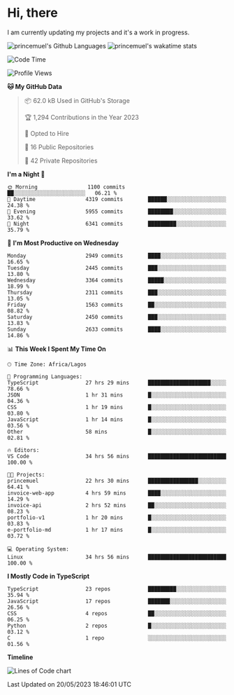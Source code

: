 # Hi, there

I am currently updating my projects and it's a work in progress.

![princemuel's Github Languages](https://github-readme-stats.vercel.app/api/top-langs/?username=princemuel&text_color=586069&layout=compact&hide_border=true&title_color=0366d6&count_private=true&include_all_commits=true&theme=tokyonight&show_icons=true)
![princemuel's wakatime stats](https://github-readme-stats.vercel.app/api/wakatime?username=princemuel&text_color=586069&layout=compact&hide_border=true&title_color=0366d6&count_private=true&include_all_commits=true&theme=tokyonight&show_icons=true)

<!--START_SECTION:waka-->
![Code Time](http://img.shields.io/badge/Code%20Time-2%2C374%20hrs%206%20mins-blue)

![Profile Views](http://img.shields.io/badge/Profile%20Views-78-blue)

**🐱 My GitHub Data** 

> 📦 62.0 kB Used in GitHub's Storage 
 > 
> 🏆 1,294 Contributions in the Year 2023
 > 
> 💼 Opted to Hire
 > 
> 📜 16 Public Repositories 
 > 
> 🔑 42 Private Repositories 
 > 
**I'm a Night 🦉** 

```text
🌞 Morning                1100 commits        ██░░░░░░░░░░░░░░░░░░░░░░░   06.21 % 
🌆 Daytime                4319 commits        ██████░░░░░░░░░░░░░░░░░░░   24.38 % 
🌃 Evening                5955 commits        ████████░░░░░░░░░░░░░░░░░   33.62 % 
🌙 Night                  6341 commits        █████████░░░░░░░░░░░░░░░░   35.79 % 
```
📅 **I'm Most Productive on Wednesday** 

```text
Monday                   2949 commits        ████░░░░░░░░░░░░░░░░░░░░░   16.65 % 
Tuesday                  2445 commits        ███░░░░░░░░░░░░░░░░░░░░░░   13.80 % 
Wednesday                3364 commits        █████░░░░░░░░░░░░░░░░░░░░   18.99 % 
Thursday                 2311 commits        ███░░░░░░░░░░░░░░░░░░░░░░   13.05 % 
Friday                   1563 commits        ██░░░░░░░░░░░░░░░░░░░░░░░   08.82 % 
Saturday                 2450 commits        ███░░░░░░░░░░░░░░░░░░░░░░   13.83 % 
Sunday                   2633 commits        ████░░░░░░░░░░░░░░░░░░░░░   14.86 % 
```


📊 **This Week I Spent My Time On** 

```text
🕑︎ Time Zone: Africa/Lagos

💬 Programming Languages: 
TypeScript               27 hrs 29 mins      ████████████████████░░░░░   78.66 % 
JSON                     1 hr 31 mins        █░░░░░░░░░░░░░░░░░░░░░░░░   04.36 % 
CSS                      1 hr 19 mins        █░░░░░░░░░░░░░░░░░░░░░░░░   03.80 % 
JavaScript               1 hr 14 mins        █░░░░░░░░░░░░░░░░░░░░░░░░   03.56 % 
Other                    58 mins             █░░░░░░░░░░░░░░░░░░░░░░░░   02.81 % 

🔥 Editors: 
VS Code                  34 hrs 56 mins      █████████████████████████   100.00 % 

🐱‍💻 Projects: 
princemuel               22 hrs 30 mins      ████████████████░░░░░░░░░   64.41 % 
invoice-web-app          4 hrs 59 mins       ████░░░░░░░░░░░░░░░░░░░░░   14.29 % 
invoice-api              2 hrs 52 mins       ██░░░░░░░░░░░░░░░░░░░░░░░   08.23 % 
portfolio-v1             1 hr 20 mins        █░░░░░░░░░░░░░░░░░░░░░░░░   03.83 % 
e-portfolio-md           1 hr 17 mins        █░░░░░░░░░░░░░░░░░░░░░░░░   03.72 % 

💻 Operating System: 
Linux                    34 hrs 56 mins      █████████████████████████   100.00 % 
```

**I Mostly Code in TypeScript** 

```text
TypeScript               23 repos            █████████░░░░░░░░░░░░░░░░   35.94 % 
JavaScript               17 repos            ███████░░░░░░░░░░░░░░░░░░   26.56 % 
CSS                      4 repos             ██░░░░░░░░░░░░░░░░░░░░░░░   06.25 % 
Python                   2 repos             █░░░░░░░░░░░░░░░░░░░░░░░░   03.12 % 
C                        1 repo              ░░░░░░░░░░░░░░░░░░░░░░░░░   01.56 % 
```



**Timeline**

![Lines of Code chart](https://raw.githubusercontent.com/princemuel/princemuel/main/assets/bar_graph.png)


 Last Updated on 20/05/2023 18:46:01 UTC
<!--END_SECTION:waka-->
